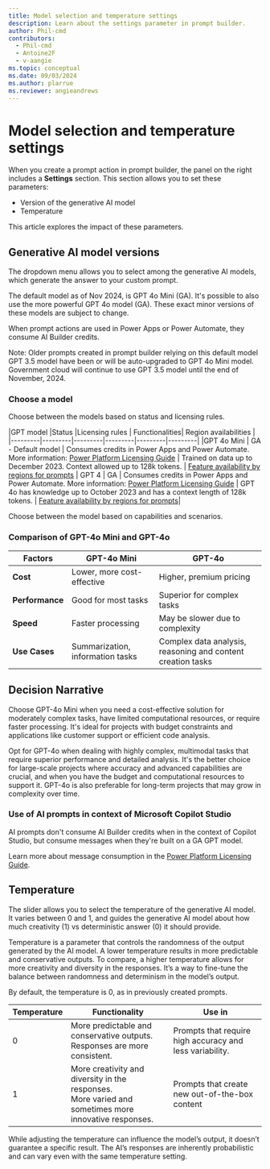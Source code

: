 ```yaml
---
title: Model selection and temperature settings
description: Learn about the settings parameter in prompt builder.
author: Phil-cmd
contributors:
  - Phil-cmd
  - Antoine2F
  - v-aangie
ms.topic: conceptual
ms.date: 09/03/2024
ms.author: plarrue
ms.reviewer: angieandrews
---
```


# Model selection and temperature settings

When you create a prompt action in prompt builder, the panel on the right includes a **Settings** section. This section allows you to set these parameters:

- Version of the generative AI model
- Temperature

This article explores the impact of these parameters.

## Generative AI model versions

The dropdown menu allows you to select among the generative AI models, which generate the answer to your custom prompt.

The default model as of Nov 2024, is GPT 4o Mini (GA). It's possible to also use the more powerful GPT 4o model (GA). These exact minor versions of these models are subject to change.

When prompt actions are used in Power Apps or Power Automate, they consume AI Builder credits.

Note: Older prompts created in prompt builder relying on this default model GPT 3.5 model have been or will be auto-upgraded to GPT 4o Mini model. Government cloud will continue to use GPT 3.5 model until the end of November, 2024.

### Choose a model

Choose between the models based on status and licensing rules.

|GPT model  |Status   |Licensing rules   | Functionalities| Region availabilities |
|---------|---------|---------|---------|---------|---------|
|GPT 4o Mini | GA - Default model	| Consumes credits in Power Apps and Power Automate. More information: [Power Platform Licensing Guide](https://go.microsoft.com/fwlink/?linkid=2085130)  | Trained on data up to December 2023. Context allowed up to 128k tokens. | [Feature availability by regions for prompts](availability-region.md)
| GPT 4 | GA | Consumes credits in Power Apps and Power Automate. More information: [Power Platform Licensing Guide](https://go.microsoft.com/fwlink/?linkid=2085130)  | GPT 4o has knowledge up to October 2023 and has a context length of 128k tokens. | [Feature availability by regions for prompts](availability-region.md)|

Choose between the model based on capabilities and scenarios.

### Comparison of GPT-4o Mini and GPT-4o

| Factors                     | GPT-4o Mini                          | GPT-4o                               |
|---------------------------|--------------------------------------|--------------------------------------|
| **Cost**                  | Lower, more cost-effective           | Higher, premium pricing              |
| **Performance**           | Good for most tasks                  | Superior for complex tasks           |
| **Speed**                 | Faster processing                     | May be slower due to complexity      |
| **Use Cases**             | Summarization, information tasks | Complex data analysis, reasoning and content creation tasks |


## Decision Narrative

Choose GPT-4o Mini when you need a cost-effective solution for moderately complex tasks, have limited computational resources, or require faster processing. It's ideal for projects with budget constraints and applications like customer support or efficient code analysis.

Opt for GPT-4o when dealing with highly complex, multimodal tasks that require superior performance and detailed analysis. It's the better choice for large-scale projects where accuracy and advanced capabilities are crucial, and when you have the budget and computational resources to support it. GPT-4o is also preferable for long-term projects that may grow in complexity over time.

### Use of AI prompts in context of Microsoft Copilot Studio

AI prompts don't consume AI Builder credits when in the context of Copilot Studio, but consume messages when they're built on a GA GPT model.

Learn more about message consumption in the [Power Platform Licensing Guide](https://go.microsoft.com/fwlink/?linkid=2085130).

## Temperature

The slider allows you to select the temperature of the generative AI model. It varies between 0 and 1, and guides the generative AI model about how much creativity (1) vs deterministic answer (0) it should provide.

Temperature is a parameter that controls the randomness of the output generated by the AI model. A lower temperature results in more predictable and conservative outputs. To compare, a higher temperature allows for more creativity and diversity in the responses. It’s a way to fine-tune the balance between randomness and determinism in the model’s output.

By default, the temperature is 0, as in previously created prompts.

|Temperature  |Functionality| Use in|
|---------|---------|---------|
|0| More predictable and conservative outputs.<br>Responses are more consistent.| Prompts that require high accuracy and less variability.|
|1| More creativity and diversity in the responses. <br> More varied and sometimes more innovative responses.| Prompts that create new out-of-the-box content |

While adjusting the temperature can influence the model’s output, it doesn’t guarantee a specific result. The AI’s responses are inherently probabilistic and can vary even with the same temperature setting.

